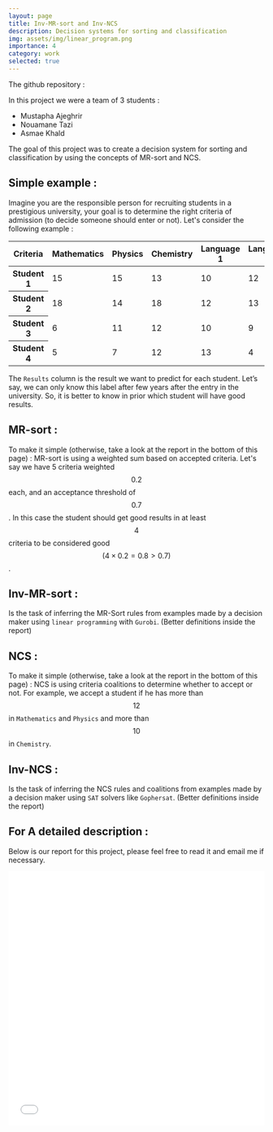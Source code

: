 ```yaml
---
layout: page
title: Inv-MR-sort and Inv-NCS
description: Decision systems for sorting and classification
img: assets/img/linear_program.png
importance: 4
category: work
selected: true
---
```



The github repository : 
<div style= "text-align: center;">
    <div class="github-card" data-github="Mustapha-AJEGHRIR"  data-repo="projet_sys_decision" data-height="" data-theme=""></div>
    <script src="//cdn.jsdelivr.net/github-cards/latest/widget.js"></script>
</div>


In this project we were a team of 3 students : 
- Mustapha Ajeghrir
- Nouamane Tazi
- Asmae Khald


The goal of this project was to create a decision system for sorting and classification by using the concepts of MR-sort and NCS.

## Simple example :
Imagine you are the responsible person for recruiting students in a prestigious university, your goal is to determine the right criteria of admission (to decide someone should enter or not). Let's consider the following example :

<!-- table 3x3 -->
<table class="table table-bordered">
  <thead>
    <tr>
      <th scope="col">Criteria</th>
      <th scope="col">Mathematics</th>
      <th scope="col">Physics</th>
      <th scope="col">Chemistry</th>
      <th scope="col">Language 1</th>
      <th scope="col">Language 2</th>
      <th scope="col">Results</th>
    </tr>
  </thead>
  <tbody>
    <tr>
      <th scope="row">Student 1</th>
      <td>15</td>
      <td>15</td>
      <td>13</td>
      <td>10</td>
      <td>12</td>
      <td>Good</td>
    </tr>
    <tr>
      <th scope="row">Student 2</th>
      <td>18</td>
      <td>14</td>
      <td>18</td>
      <td>12</td>
      <td>13</td>
      <td>Very Good</td>
    </tr>
    <tr>
      <th scope="row">Student 3</th>
      <td>6</td>
      <td>11</td>
      <td>12</td>
      <td>10</td>
      <td>9</td>
      <td>Bad</td>
    </tr>
    <tr>
      <th scope="row">Student 4</th>
      <td>5</td>
      <td>7</td>
      <td>12</td>
      <td>13</td>
      <td>4</td>
      <td>Very Bad</td>
    </tr>
  </tbody>
</table>

The `Results` column is the result we want to predict for each student. Let’s say, we can only know this label after few years after the entry in the university. So, it is better to know in prior which student will have good results.

## MR-sort :
To make it simple (otherwise, take a look at the report in the bottom of this page) : MR-sort is using a weighted sum based on accepted criteria. Let's say we have 5 criteria weighted $$0.2$$ each, and an acceptance threshold of $$0.7$$. In this case the student should get good results in at least $$4$$ criteria to be considered good $$( 4 \times 0.2 = 0.8 > 0.7)$$.

## Inv-MR-sort :
Is the task of inferring the MR-Sort rules from examples made by a decision maker using `linear programming` with `Gurobi`. (Better definitions inside the report)

## NCS :
To make it simple (otherwise, take a look at the report in the bottom of this page) : NCS is using criteria coalitions to determine whether to accept or not. For example, we accept a student if he has more than $$12$$ in `Mathematics` and `Physics` and more than $$10$$ in `Chemistry`.

## Inv-NCS :
Is the task of inferring the NCS rules and coalitions from examples made by a decision maker using `SAT` solvers like `Gophersat`. (Better definitions inside the report)

## For A detailed description :
Below is our report for this project, please feel free to read it and email me if necessary.
<iframe src="/assets/pdf/Rapport_syst_mes_de_d_cision.pdf" style="width:100%; height:500px;" frameborder="0"></iframe>